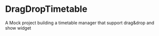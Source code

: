 # DragDropTimetable
A Mock project building a timetable manager that support drag&drop and show widget

